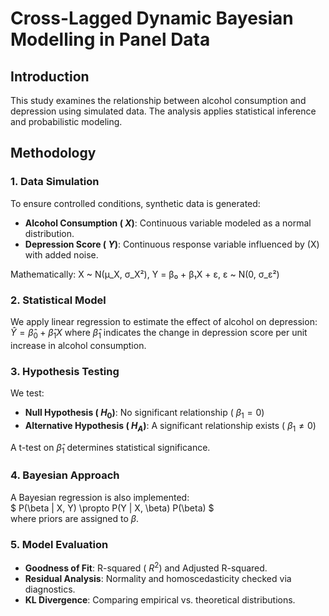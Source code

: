 # Cross-Lagged Dynamic Bayesian Modelling in Panel Data 

## Introduction
This study examines the relationship between alcohol consumption and depression using simulated data. The analysis applies statistical inference and probabilistic modeling.

## Methodology

### 1. Data Simulation
To ensure controlled conditions, synthetic data is generated:
- **Alcohol Consumption (
$X$)**: Continuous variable modeled as a normal distribution.
- **Depression Score (
$Y$)**: Continuous response variable influenced by \(X\) with added noise.


Mathematically:
X ~ N(μ_X, σ_X²),   Y = β₀ + β₁X + ε,   ε ~ N(0, σ_ε²)


### 2. Statistical Model
We apply linear regression to estimate the effect of alcohol on depression:
$\hat{Y} = \hat{\beta}_0 + \hat{\beta}_1 X$ where $\hat{\beta}_1$ indicates 
the change in depression score per unit increase in alcohol consumption.

### 3. Hypothesis Testing
We test:
- **Null Hypothesis (
$H_0$)**: No significant relationship (
$\beta_1 = 0$)
- **Alternative Hypothesis (
$H_A$)**: A significant relationship exists (
$\beta_1 \neq 0$)

A t-test on $\hat{\beta}_1$ determines statistical significance.

### 4. Bayesian Approach
A Bayesian regression is also implemented:  
$ P(\beta | X, Y) \propto P(Y | X, \beta) P(\beta) $  
where priors are assigned to $\beta$.

### 5. Model Evaluation
- **Goodness of Fit**: R-squared (
$R^2$) and Adjusted R-squared.
- **Residual Analysis**: Normality and homoscedasticity checked via diagnostics.
- **KL Divergence**: Comparing empirical vs. theoretical distributions.
